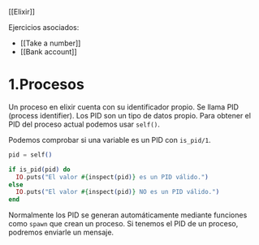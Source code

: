 [[Elixir]]

Ejercicios asociados:
+ [[Take a number]]
+ [[Bank account]]

# 1.Procesos
Un proceso en elixir cuenta con su identificador propio. Se llama PID (process identifier). Los PID son un tipo de datos propio. Para obtener el PID del proceso actual podemos usar `self()`.

Podemos comprobar si una variable es un PID con `is_pid/1`.

```elixir
pid = self()

if is_pid(pid) do
  IO.puts("El valor #{inspect(pid)} es un PID válido.")
else
  IO.puts("El valor #{inspect(pid)} NO es un PID válido.")
end

```

Normalmente los PID se generan automáticamente mediante funciones como `spawn` que crean un proceso. Si tenemos el PID de un proceso, podremos enviarle un mensaje.